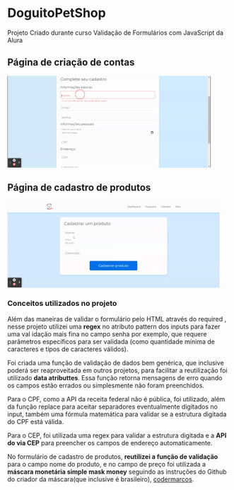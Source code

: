 # DoguitoPetShop
Projeto Criado durante curso Validação de Formulários com JavaScript da Alura

<h2> Página de criação de contas</h2>
<img src="https://github.com/aremartins/DoguitoPetShop/blob/main/assets/img/Doguito%20Petshop%20_%20Criar%20conta.gif?raw=true" /></br>
<h2> Página de cadastro de produtos</h2>
<img src="https://github.com/aremartins/DoguitoPetShop/blob/main/assets/img/Doguito%20Petshop%20_%20Cadastro%20de%20produto.gif?raw=true" /></br>

<h3>Conceitos utilizados no projeto</h3>

<p>
    Além das maneiras de validar o formulário pelo HTML através do required , 
    nesse projeto utilizei uma <strong>regex</strong> no atributo pattern dos inputs para fazer uma val
    idação mais fina no campo senha por exemplo, que requere parâmetros específicos para ser validada
    (como quantidade mínima de caracteres e tipos de caracteres válidos). 
</p>  
<p>
  Foi criada uma função de validação de dados bem genérica, que inclusive poderá ser reaproveitada em outros projetos, para facilitar a reutilização foi utilizado <strong>data atributtes</strong>. Essa função retorna mensagens de erro quando os campos estão errados ou simplesmente não foram preenchidos.

</p>  
<p>
  Para o CPF, como a API da receita federal não é pública, foi utilizado, além da função replace para aceitar separadores eventualmente digitados no input, também uma fórmula matemática para validar se a estrutura digitada do CPF está válida.

</p>  
<p>
  Para o CEP, foi utilizada uma regex para validar a estrutura digitada e a <strong>API do via CEP</strong> para preencher os campos de endereço automaticamente.

</p>  
<p>
  No formulário de cadastro  de produtos, <strong>reutilizei a função de validação</strong> para o campo nome do produto,  e no campo de preço foi utilizada a <strong>máscara monetária simple mask money</strong> seguindo as instruções do Github do criador da máscara(que inclusive é brasileiro), <a href="https://github.com/codermarcos/simple-mask-money">codermarcos</a>.

</p> 
